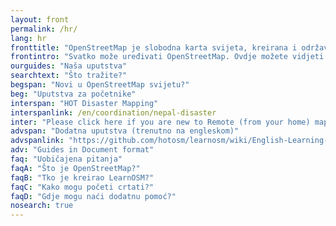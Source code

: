 ```yaml
---
layout: front
permalink: /hr/
lang: hr
fronttitle: "OpenStreetMap je slobodna karta svijeta, kreirana i održavana od rastuće zajednice hobi kartografa."
frontintro: "Svatko može uređivati OpenStreetMap. Ovdje možete vidjeti jednostavna LearnOSM korak-po-korak uputstva kako početi dodavati podatke na OpenStreetMap, kako koristiti OpenStreetMap i kako koristiti OpenStreetMap podatke. Ako ste zainteresirani za održavanje OpenStreetMap radionice, pogledajte naše LearnOSM materijale za trenere."
ourguides: "Naša uputstva"
searchtext: "Što tražite?"
begspan: "Novi u OpenStreetMap svijetu?"
beg: "Uputstva za početnike"
interspan: "HOT Disaster Mapping"
interspanlink: /en/coordination/nepal-disaster
inter: "Please click here if you are new to Remote (from your home) mapping for HOT"
advspan: "Dodatna uputstva (trenutno na engleskom)"
advspanlink: "https://github.com/hotosm/learnosm/wiki/English-Learning-Guides"
adv: "Guides in Document format"
faq: "Uobičajena pitanja"
faqA: "Što je OpenStreetMap?"
faqB: "Tko je kreirao LearnOSM?"
faqC: "Kako mogu početi crtati?"
faqD: "Gdje mogu naći dodatnu pomoć?"
nosearch: true
---
```

